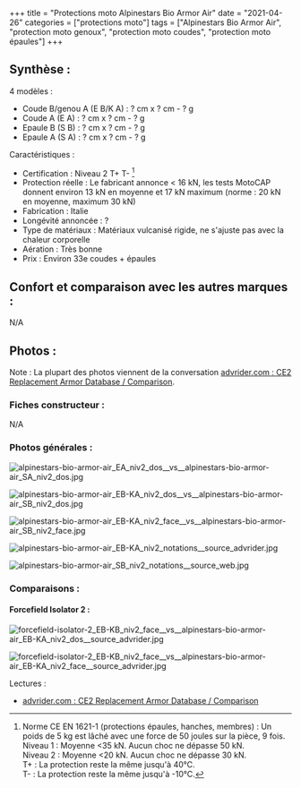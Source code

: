 +++
title = "Protections moto Alpinestars Bio Armor Air"
date = "2021-04-26"
categories = ["protections moto"]
tags = ["Alpinestars Bio Armor Air", "protection moto genoux", "protection moto coudes", "protection moto épaules"]
+++

Synthèse :
----------

4 modèles :

- Coude B/genou A (E B/K A) : ? cm x ? cm - ? g
- Coude A (E A) : ? cm x ? cm - ? g
- Epaule B (S B) : ? cm x ? cm - ? g
- Epaule A (S A) : ? cm x ? cm - ? g

Caractéristiques :

- Certification : Niveau 2 T+ T- [^1]
- Protection réelle : Le fabricant annonce < 16 kN, les tests MotoCAP donnent environ 13 kN en moyenne et 17 kN maximum (norme : 20 kN en moyenne, maximum 30 kN)
- Fabrication : Italie
- Longévité annoncée : ?
- Type de matériaux : Matériaux vulcanisé rigide, ne s'ajuste pas avec la chaleur corporelle
- Aération :	Très bonne
- Prix : Environ 33e coudes + épaules


Confort et comparaison avec les autres marques : 
------------------------------------------------

N/A

Photos :
--------

Note : La plupart des photos viennent de la conversation [advrider.com : CE2 Replacement Armor Database / Comparison](https://advrider.com/f/threads/ce2-replacement-armor-database-comparison.1466522/).

### Fiches constructeur :

N/A


### Photos générales :

![alpinestars-bio-armor-air_EA_niv2_dos__vs__alpinestars-bio-armor-air_SA_niv2_dos.jpg](/images/protectionsmoto/alpinestars-bio-armor-air_EA_niv2_dos__vs__alpinestars-bio-armor-air_SA_niv2_dos.jpg)

![alpinestars-bio-armor-air_EB-KA_niv2_dos__vs__alpinestars-bio-armor-air_SB_niv2_dos.jpg](/images/protectionsmoto/alpinestars-bio-armor-air_EB-KA_niv2_dos__vs__alpinestars-bio-armor-air_SB_niv2_dos.jpg)

![alpinestars-bio-armor-air_EB-KA_niv2_face__vs__alpinestars-bio-armor-air_SB_niv2_face.jpg](/images/protectionsmoto/alpinestars-bio-armor-air_EB-KA_niv2_face__vs__alpinestars-bio-armor-air_SB_niv2_face.jpg)

![alpinestars-bio-armor-air_EB-KA_niv2_notations__source_advrider.jpg](/images/protectionsmoto/alpinestars-bio-armor-air_EB-KA_niv2_notations__source_advrider.jpg)

![alpinestars-bio-armor-air_SB_niv2_notations__source_web.jpg](/images/protectionsmoto/alpinestars-bio-armor-air_SB_niv2_notations__source_web.jpg)



### Comparaisons :

#### Forcefield Isolator 2 :

![forcefield-isolator-2_EB-KB_niv2_face__vs__alpinestars-bio-armor-air_EB-KA_niv2_dos__source_advrider.jpg](/images/protectionsmoto/forcefield-isolator-2_EB-KB_niv2_face__vs__alpinestars-bio-armor-air_EB-KA_niv2_dos__source_advrider.jpg)

![forcefield-isolator-2_EB-KB_niv2_face__vs__alpinestars-bio-armor-air_EB-KA_niv2_face__source_advrider.jpg](/images/protectionsmoto/forcefield-isolator-2_EB-KB_niv2_face__vs__alpinestars-bio-armor-air_EB-KA_niv2_face__source_advrider.jpg)


Lectures :

- [advrider.com : CE2 Replacement Armor Database / Comparison](https://advrider.com/f/threads/ce2-replacement-armor-database-comparison.1466522/)


[^1]: Norme CE EN 1621-1 (protections épaules, hanches, membres) : Un poids de 5 kg est lâché avec une force de 50 joules sur la pièce, 9 fois.<br />
Niveau 1 : Moyenne <35 kN. Aucun choc ne dépasse 50 kN.<br />
Niveau 2 : Moyenne <20 kN. Aucun choc ne dépasse 30 kN.<br />
T+ : La protection reste la même jusqu'à 40°C.<br />
T- : La protection reste la même jusqu'à -10°C.